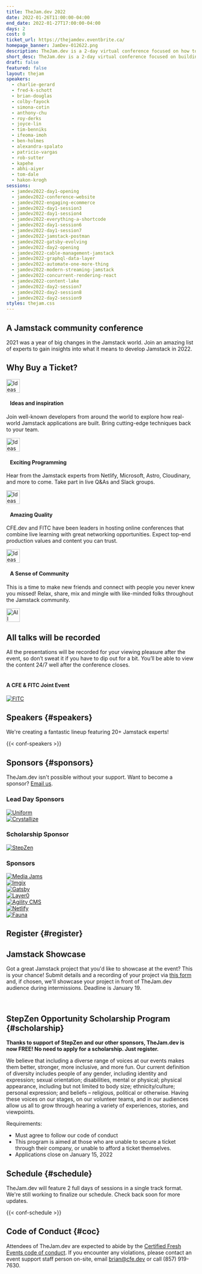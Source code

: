 ```yaml
---
title: TheJam.dev 2022
date: 2022-01-26T11:00:00-04:00
end_date: 2022-01-27T17:00:00-04:00
days: 2
cost: 0
ticket_url: https://thejamdev.eventbrite.ca/
homepage_banner: JamDev-012622.png
description: TheJam.dev is a 2-day virtual conference focused on how to build web applications using the Jamstack and featuring some of the top experts in the Jamstack community.
short_desc: TheJam.dev is a 2-day virtual conference focused on building real-world applications using the Jamstack.
draft: false
featured: false
layout: thejam
speakers:
  - charlie-gerard
  - fred-k-schott
  - brian-douglas
  - colby-fayock
  - simona-cotin
  - anthony-chu
  - roy-derks
  - joyce-lin
  - tim-benniks
  - ifeoma-imoh
  - ben-holmes
  - alexandra-spalato
  - patricio-vargas
  - rob-sutter
  - kapehe
  - abhi-aiyer
  - tom-dale
  - hakon-krogh
sessions:
  - jamdev2022-day1-opening
  - jamdev2022-conference-website
  - jamdev2022-engaging-ecommerce
  - jamdev2022-day1-session3
  - jamdev2022-day1-session4
  - jamdev2022-everything-a-shortcode
  - jamdev2022-day1-session6
  - jamdev2022-day1-session7
  - jamdev2022-jamstack-postman
  - jamdev2022-gatsby-evolving
  - jamdev2022-day2-opening
  - jamdev2022-cable-management-jamstack
  - jamdev2022-graphql-data-layer
  - jamdev2022-automate-one-more-thing
  - jamdev2022-modern-streaming-jamstack
  - jamdev2022-concurrent-rendering-react
  - jamdev2022-content-lake
  - jamdev2022-day2-session7
  - jamdev2022-day2-session8
  - jamdev2022-day2-session9
styles: thejam.css
---
```


## A Jamstack community conference

2021 was a year of big changes in the Jamstack world. Join an amazing list of experts to gain insights into what it means to develop Jamstack in 2022.

## Why Buy a Ticket?

<div class="container px-6 mx-auto mt-8">
  <div class="grid gap-8 lg:grid-cols-2">
    <article>
      <div class="flex items-center mb-8">
      <p><img src="/img/thejam/iconmonstr-idea-7-1.svg" alt="Ideas and Inspiration" width="36" height="36"></p>
      <h4 style="margin-left:.7em">Ideas and inspiration</h4>
      </div>
      <p class="text-base">Join well-known developers from around the world to explore how real-world Jamstack applications are built. Bring cutting-edge techniques back to your team.</p>
    </article>
    <article>
      <div class="flex items-center mb-8">
      <p><img src="/img/thejam/iconmonstr-rocket-14-1.svg" alt="Ideas and Inspiration" width="36" height="36"></p>
      <h4 style="margin-left:.7em">Exciting Programming</h4>
      </div>
      <p class="text-base">Hear from the Jamstack experts from Netlify, Microsoft, Astro, Cloudinary, and more to come. Take part in live Q&As and Slack groups.</p>
    </article>
    <article>
      <div class="flex items-center mb-8">
      <p><img src="/img/thejam/iconmonstr-thumb-15-1.svg" alt="Ideas and Inspiration" width="36" height="36"></p>
      <h4 style="margin-left:.7em">Amazing Quality</h4>
      </div>
      <p class="text-base">CFE.dev and FITC have been leaders in hosting online conferences that combine live learning with great networking opportunities. Expect top-end production values and content you can trust.</p>
    </article>
    <article>
      <div class="flex items-center mb-8">
      <p><img src="/img/thejam/iconmonstr-friend-3-1.svg" alt="Ideas and Inspiration" width="36" height="36"></p>
      <h4 style="margin-left:.7em">A Sense of Community</h4>
      </div>
      <p class="text-base">This is a time to make new friends and connect with people you never knew you missed! Relax, share, mix and mingle with like-minded folks throughout the Jamstack community.</p>
    </article>
  </div>
</div>

<section class="mt-20 border border-gray-300 rounded hover:shadow-xl anim">
  <div class="flex flex-col items-center justify-center p-6 pt-6 pb-4 text-center rounded highlight-pattern-signal">
    <span class="flex items-center justify-center flex-shrink-0 w-24 h-24 mr-4 -mt-20 rounded-full bg-lightBlue" aria-hidden="true">
      <img src="/img/thejam/iconmonstr-video-camera-1-1.svg" alt="All talks will be recorded" width="36" height="36">
    </span>
    <h2 class="mt-4 mb-2 text-3xl font-bold leading-tight text-blue">All talks will be recorded</a></h2>
  </div>
  <div class="p-6">
    All the presentations will be recorded for your viewing pleasure after the event, so don’t sweat it if you have to dip out for a bit. You’ll be able to view the content 24/7 well after the conference closes.
  </div>
</section>

<div class="mt-8 mb-8 flex items-center justify-center w-full">
<a class="button" style="text-decoration:none;color:#FFF" href="#register">
 Get Your Ticket Today!
</a>
</div>

#### A CFE & FITC Joint Event

[![FITC](/img/sponsors/fitc.png)](https://fitc.ca)

## Speakers {#speakers}

We're creating a fantastic lineup featuring 20+ Jamstack experts!

{{< conf-speakers >}}

## Sponsors {#sponsors}

TheJam.dev isn't possible without your support. Want to become a sponsor? [Email us](mailto:brian@cfe.dev).

<section>
    <h3 id="lead-day-sponsors" class="mb-6">Lead Day Sponsors</h3>
    <div class="flex mb-6 grid gap-8 lg:grid-cols-2">
        <article class="flex flex-row items-center">
            <div>
                <a href="https://uniform.dev/">
                    <img src="https://d33wubrfki0l68.cloudfront.net/a2f31c8e066ad95da55efce51572b24d573d8cd8/e5b98/img/sponsors/uniform.png" alt="Uniform" />
                </a>
            </div>
        </article>
        <article class="flex flex-row items-center">
            <div>
                <a href="https://crystallize.com/"><img src="https://d33wubrfki0l68.cloudfront.net/1e34f0233ea06b6ecaa9f3cee66f537eeb2dd571/90c57/img/sponsors/crystallize.png" alt="Crystallize"></a>
            </div>
        </article>
    </div>
    <h3 id="scholarship-sponsor" class="mb-6">Scholarship Sponsor</h3>
    <div class="flex mb-6 grid gap-8 lg:grid-cols-2">
        <article class="flex flex-row items-center">
            <div>
                <a href="https://www.stepzen.com/"><img src="https://d33wubrfki0l68.cloudfront.net/eeea02a68199acb68df48499bc1815d0b41e4e67/7727e/img/sponsors/stepzen.png" alt="StepZen"></a>
            </div>
        </article>
    </div>
    <h3 id="sponsors-1" class="mb-6">Sponsors</h3>
    <div class="flex mb-6 grid gap-8 lg:grid-cols-2">
        <article class="flex flex-row items-center">
            <div>
                <a href="https://mediajams.dev/"><img src="https://d33wubrfki0l68.cloudfront.net/01820974aa7db284ba34c76cef20c69d5039a796/86bb3/img/sponsors/mediajams.png" alt="Media Jams"></a>
            </div>
        </article>
        <article class="flex flex-row items-center">
            <div>
                <a href="https://imgix.com/"><img src="https://d33wubrfki0l68.cloudfront.net/6d76c812b4b8b4f1d974c6409964ae40614451f7/2c48d/img/sponsors/imgix.png" alt="Imgix"></a>
            </div>
        </article>
        <article class="flex flex-row items-center">
            <div>
                <a href="https://www.gatsbyjs.com/"><img src="https://d33wubrfki0l68.cloudfront.net/7a5342d78066e123e6cd7dc1729ac516c5dbc7b6/cce89/img/sponsors/gatsby.png" alt="Gatsby"></a>
            </div>
        </article>
        <article class="flex flex-row items-center">
            <div>
                <a href="https://www.layer0.co/"><img src="https://d33wubrfki0l68.cloudfront.net/f0f473572d16bb2e02de8a5b8b1a25cbda33cfbc/3640b/img/sponsors/layer0.png" alt="Layer0"></a>
            </div>
        </article>
        <article class="flex flex-row items-center">
            <div>
                <a href="https://agilitycms.com"><img src="https://d33wubrfki0l68.cloudfront.net/a976ca934280b5626a96d4a55b0042ab8065797f/16429/img/sponsors/agilitycms.png" alt="Agility CMS"></a>
            </div>
        </article>
        <article class="flex flex-row items-center">
            <div>
                <a href="https://netlify.com"><img src="https://d33wubrfki0l68.cloudfront.net/8370ee7372df596a6b39b9858683a7df0fea96c4/e2733/img/sponsors/netlify.png" alt="Netlify"></a>
            </div>
        </article>
        <article class="flex flex-row items-center">
            <div>
                <a href="https://fauna.com/"><img src="https://d33wubrfki0l68.cloudfront.net/3689504b546e22ffc053222feb40ee456c78fffa/19cbd/img/sponsors/fauna.png" alt="Fauna"></a>
            </div>
        </article>
    </div>
</section>

## Register {#register}

<div id="eventbrite-widget-container-203927662127"></div>

<script src="https://www.eventbrite.com/static/widgets/eb_widgets.js"></script>

<script type="text/javascript">
    var exampleCallback = function() {
        console.log('Order complete!');
    };

    window.EBWidgets.createWidget({
        // Required
        widgetType: 'checkout',
        eventId: '203927662127',
        iframeContainerId: 'eventbrite-widget-container-203927662127',

        // Optional
        iframeContainerHeight: 425,  // Widget height in pixels. Defaults to a minimum of 425px if not provided
        onOrderComplete: exampleCallback  // Method called when an order has successfully completed
    });
</script>

## Jamstack Showcase

Got a great Jamstack project that you'd like to showcase at the event? This is your chance! Submit details and a recording of your project via [this form](https://forms.gle/ojsanQgnt7MvQi7M7) and, if chosen, we'll showcase your project in front of TheJam.dev audience during intermissions. Deadline is January 19.

<div class="mt-8 mb-8 flex items-center justify-center w-full">
<a class="button" style="text-decoration:none;color:#FFF" href="https://forms.gle/ojsanQgnt7MvQi7M7">
 Submit your project
</a>
</div>

## StepZen Opportunity Scholarship Program {#scholarship}

**Thanks to support of StepZen and our other sponsors, TheJam.dev is now FREE! No need to apply for a scholarship. Just register.**

We believe that including a diverse range of voices at our events makes them better, stronger, more inclusive, and more fun. Our current definition of diversity includes people of any gender, including identity and expression; sexual orientation; disabilities, mental or physical; physical appearance, including but not limited to body size; ethnicity/culture; personal expression; and beliefs – religious, political or otherwise. Having these voices on our stages, on our volunteer teams, and in our audiences allow us all to grow through hearing a variety of experiences, stories, and viewpoints.

Requirements:

- Must agree to follow our code of conduct
- This program is aimed at those who are unable to secure a ticket through their company, or unable to afford a ticket themselves.
- Applications close on January 15, 2022

## Schedule {#schedule}

TheJam.dev will feature 2 full days of sessions in a single track format. We're still working to finalize our schedule. Check back soon for more updates.

{{< conf-schedule >}}

## Code of Conduct {#coc}

Attendees of TheJam.dev are expected to abide by the [Certified Fresh Events code of conduct](/conduct). If you encounter any violations, please contact an event support staff person on-site, email [brian@cfe.dev](mailto:brian@cfe.dev) or call (857) 919-7630.
